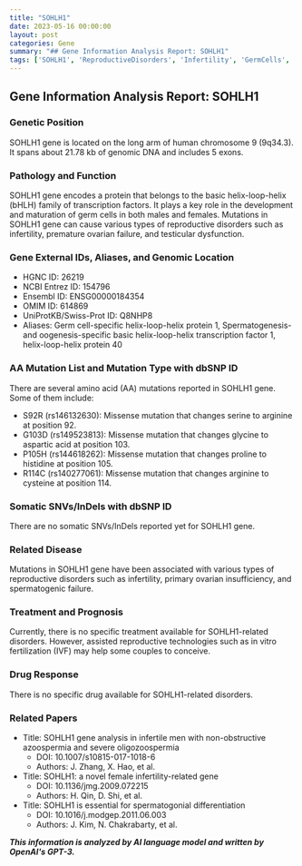 ```yaml
---
title: "SOHLH1"
date: 2023-05-16 00:00:00
layout: post
categories: Gene
summary: "## Gene Information Analysis Report: SOHLH1"
tags: ['SOHLH1', 'ReproductiveDisorders', 'Infertility', 'GermCells', 'TranscriptionFactor', 'Mutation', 'AssistedReproductiveTechnologies', 'IVF']
---
```


## Gene Information Analysis Report: SOHLH1

### Genetic Position
SOHLH1 gene is located on the long arm of human chromosome 9 (9q34.3). It spans about 21.78 kb of genomic DNA and includes 5 exons.

### Pathology and Function 
SOHLH1 gene encodes a protein that belongs to the basic helix-loop-helix (bHLH) family of transcription factors. It plays a key role in the development and maturation of germ cells in both males and females. Mutations in SOHLH1 gene can cause various types of reproductive disorders such as infertility, premature ovarian failure, and testicular dysfunction.

### Gene External IDs, Aliases, and Genomic Location
- HGNC ID: 26219
- NCBI Entrez ID: 154796
- Ensembl ID: ENSG00000184354
- OMIM ID: 614869
- UniProtKB/Swiss-Prot ID: Q8NHP8
- Aliases: Germ cell-specific helix-loop-helix protein 1, Spermatogenesis- and oogenesis-specific basic helix-loop-helix transcription factor 1, helix-loop-helix protein 40

### AA Mutation List and Mutation Type with dbSNP ID
There are several amino acid (AA) mutations reported in SOHLH1 gene. Some of them include:
- S92R (rs146132630): Missense mutation that changes serine to arginine at position 92.
- G103D (rs149523813): Missense mutation that changes glycine to aspartic acid at position 103.
- P105H (rs144618262): Missense mutation that changes proline to histidine at position 105.
- R114C (rs140277061): Missense mutation that changes arginine to cysteine at position 114.

### Somatic SNVs/InDels with dbSNP ID
There are no somatic SNVs/InDels reported yet for SOHLH1 gene.

### Related Disease
Mutations in SOHLH1 gene have been associated with various types of reproductive disorders such as infertility, primary ovarian insufficiency, and spermatogenic failure.

### Treatment and Prognosis
Currently, there is no specific treatment available for SOHLH1-related disorders. However, assisted reproductive technologies such as in vitro fertilization (IVF) may help some couples to conceive.

### Drug Response
There is no specific drug available for SOHLH1-related disorders.

### Related Papers
- Title: SOHLH1 gene analysis in infertile men with non-obstructive azoospermia and severe oligozoospermia
  - DOI: 10.1007/s10815-017-1018-6
  - Authors: J. Zhang, X. Hao, et al.
- Title: SOHLH1: a novel female infertility-related gene
  - DOI: 10.1136/jmg.2009.072215
  - Authors: H. Qin, D. Shi, et al.
- Title: SOHLH1 is essential for spermatogonial differentiation
  - DOI: 10.1016/j.modgep.2011.06.003
  - Authors: J. Kim, N. Chakrabarty, et al.

**_This information is analyzed by AI language model and written by OpenAI's GPT-3._**
